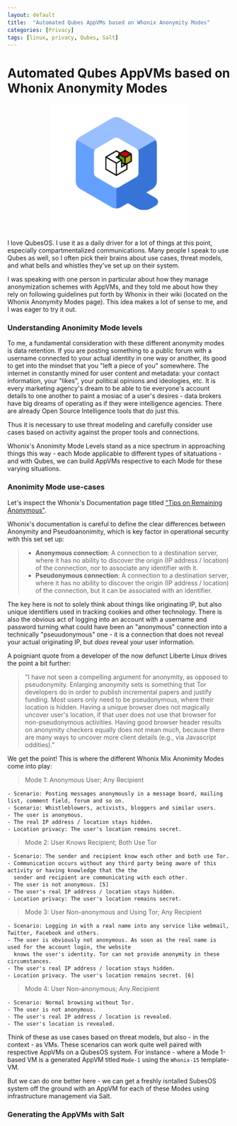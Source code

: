 ```yaml
---
layout: default
title:  "Automated Qubes AppVMs based on Whonix Anonymity Modes"
categories: [Privacy]
tags: [linux, privacy, Qubes, Salt]
---
```


# Automated Qubes AppVMs based on Whonix Anonymity Modes

<p align="center">
  <img width="312" height="287" src="/img/Qubes_Salt_Anon.png">
</p>

I love QubesOS. I use it as a daily driver for a lot of things at this point, especially compartmentalized communications. Many people I speak to use Qubes as well, so I often pick their brains about use cases, threat models, and what bells and whistles they've set up on their system.

I was speaking with one person in particular about how they manage anonymization schemes with AppVMs, and they told me about how they rely on following guidelines put forth by Whonix in their wiki (located on the Whonix Anonymity Modes page). This idea makes a lot of sense to me, and I was eager to try it out.

### Understanding Anonimity Mode levels

To me, a fundamental consideration with these different anonymity modes is data retention. If you are posting something to a public forum with a username connected to your actual identity in one way or another, its good to get into the mindset that you "left a piece of you" somewhere. The internet in constantly mined for user content and  metadata: your contact information, your "likes", your political opinions and ideologies, etc. It is every marketing agency's dream to be able to tie everyone's account details to one another to paint a mosiac of a user's desires - data brokers have big dreams of operating as if they were intelligence agencies. There are already Open Source Intelligence tools that do just this.

Thus it is necessary to use threat modeling and carefully consider use cases based on activity against the proper tools and connections.

Whonix's Anonimity Mode Levels stand as a nice spectrum in approaching things this way - each Mode applicable to different types of sitatuations - and with Qubes, we can build AppVMs respective to each Mode for these varying situations.

### Anonimity Mode use-cases

Let's inspect the Whonix's Documentation page titled ["Tips on Remaining Anonymous"](https://www.whonix.org/wiki/DoNot#Mix_Anonymity_Modes).

Whonix's documentation is careful to define the clear differences between Anonymity and Pseudoanonimity, which is key factor in operational security with this set set up:

> - __Anonymous connection__: A connection to a destination server, where it has no ability to discover the origin (IP address / location) of the connection, nor to associate any identifier with it.
> - __Pseudonymous connection__: A connection to a destination server, where it has no ability to discover the origin (IP address / location) of the connection, but it can be associated with an identifier.

The key here is not to solely think about things like originating IP, but also unique identifiers used in tracking cookies and other technology. There is also the obvious act of logging into an account with a username and password turning what could have been an "anonymous" connection into a technically "pseuudonymous" one - it is a connection that does not reveal your actual originating IP, but _does_ reveal your user information.

A poigniant quote from a developer of the now defunct Liberte Linux drives the point a bit further:

> "I have not seen a compelling argument for anonymity, as opposed to pseudonymity. Enlarging anonymity sets is something that Tor developers do in order to publish incremental papers and justify funding. Most users only need to be pseudonymous, where their location is hidden. Having a unique browser does not magically uncover user's location, if that user does not use that browser for non-pseudonymous activities. Having good browser header results on anonymity checkers equally does not mean much, because there are many ways to uncover more client details (e.g., via Javascript oddities)."

We get the point! This is where the different Whonix Mix Anonimity Modes come into play:

> Mode 1: Anonymous User; Any Recipient

    - Scenario: Posting messages anonymously in a message board, mailing list, comment field, forum and so on.
    - Scenario: Whistleblowers, activists, bloggers and similar users.
    - The user is anonymous.
    - The real IP address / location stays hidden.
    - Location privacy: The user's location remains secret.

> Mode 2: User Knows Recipient; Both Use Tor

    - Scenario: The sender and recipient know each other and both use Tor.
    - Communication occurs without any third party being aware of this activity or having knowledge that the the 
      sender and recipient are communicating with each other.
    - The user is not anonymous. [5]
    - The user's real IP address / location stays hidden.
    - Location privacy: The user's location remains secret.

> Mode 3: User Non-anonymous and Using Tor; Any Recipient

    - Scenario: Logging in with a real name into any service like webmail, Twitter, Facebook and others.
    - The user is obviously not anonymous. As soon as the real name is used for the account login, the website 
      knows the user's identity. Tor can not provide anonymity in these circumstances.
    - The user's real IP address / location stays hidden.
    - Location privacy. The user's location remains secret. [6]

> Mode 4: User Non-anonymous; Any Recipient

    - Scenario: Normal browsing without Tor.
    - The user is not anonymous.
    - The user's real IP address / location is revealed.
    - The user's location is revealed.

Think of these as use cases based on threat models, but also - in the context - as VMs. These scenarios can work quite well paired with respective AppVMs on a QubesOS system. For instance - where a Mode 1-based VM is a generated AppVM titled `Mode-1` using the `Whonix-15` template-VM.

But we can do one better here - we can get a freshly isntalled SubesOS system off the ground with an AppVM for each of these Modes using infrastructure management via Salt.

### Generating the AppVMs with Salt

